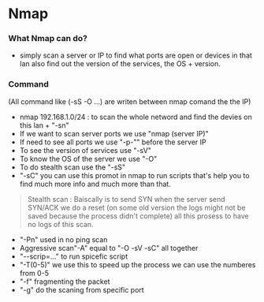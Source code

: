 # Nmap

### What Nmap can do?
- simply scan a server or IP to find what ports are open or devices in that lan also find out the version of the services, the OS + version.

### Command
(All command like (-sS -O ...) are writen between nmap comand the the IP)
- nmap 192.168.1.0/24 : to scan the whole netword and find the devies on this lan + "-sn"
- If we want to scan server ports we use "nmap (server IP)" 
- If need to see all ports we use "-p-"" before the server IP
- To see the version of services use "-sV" 
- To know the OS of the server we use "-O"
- To do stealth scan use the "-sS" 
- "-sC" you can use this promot in nmap to run scripts that's help you to find much more info and much more than that.
>Stealth scan : Baiscally is to send SYN when the server send SYN/ACK we do a reset (on some old version the logs might not be saved because the process didn't complete) all this prosess to have no logs of this scan.
- "-Pn" used in no ping scan
- Aggressive scan"-A" equal to "-O -sV -sC" all together
- "--scrip=..." to run spicefic script
- "-T(0-5)" we use this to speed up the process we can use the numberes from 0-5 
- "-f" fragmenting the packet
- "-g" do the scaning from specific port

